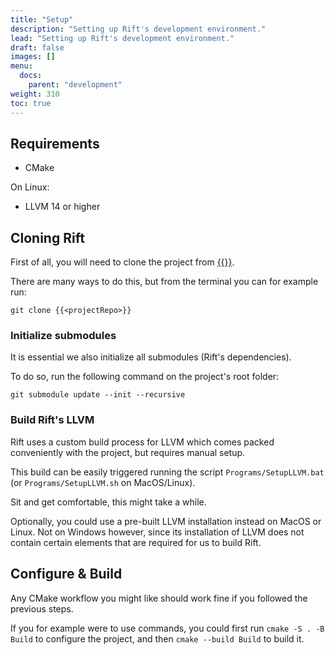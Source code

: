 ```yaml
---
title: "Setup"
description: "Setting up Rift's development environment."
lead: "Setting up Rift's development environment."
draft: false
images: []
menu:
  docs:
    parent: "development"
weight: 310
toc: true
---
```


## Requirements

- CMake

On Linux:
- LLVM 14 or higher

## Cloning Rift

First of all, you will need to clone the project from [{{<projectRepo>}}]({{<projectRepo>}}).

There are many ways to do this, but from the terminal you can for example run:

`git clone {{<projectRepo>}}`

### Initialize submodules
It is essential we also initialize all submodules (Rift's dependencies).

To do so, run the following command on the project's root folder:

`git submodule update --init --recursive`

### Build Rift's LLVM

Rift uses a custom build process for LLVM which comes packed conveniently with the project, but requires manual setup.

This build can be easily triggered running the script `Programs/SetupLLVM.bat` (or `Programs/SetupLLVM.sh` on MacOS/Linux).

Sit and get comfortable, this might take a while.

Optionally, you could use a pre-built LLVM installation instead on MacOS or Linux. Not on Windows however, since its installation of LLVM does not contain certain elements that are required for us to build Rift.

## Configure & Build

Any CMake workflow you might like should work fine if you followed the previous steps.

If you for example were to use commands, you could first run `cmake -S . -B Build` to configure the project, and then `cmake --build Build` to build it.
